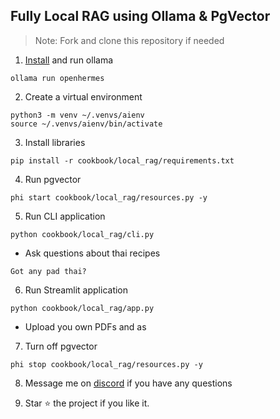 ## Fully Local RAG using Ollama & PgVector

> Note: Fork and clone this repository if needed

1. [Install](https://github.com/ollama/ollama?tab=readme-ov-file#macos) and run ollama

```shell
ollama run openhermes
```

2. Create a virtual environment

```shell
python3 -m venv ~/.venvs/aienv
source ~/.venvs/aienv/bin/activate
```

3. Install libraries

```shell
pip install -r cookbook/local_rag/requirements.txt
```

4. Run pgvector

```shell
phi start cookbook/local_rag/resources.py -y
```

5. Run CLI application

```shell
python cookbook/local_rag/cli.py
```

- Ask questions about thai recipes

```text
Got any pad thai?
```

6. Run Streamlit application

```shell
python cookbook/local_rag/app.py
```

- Upload you own PDFs and as

7. Turn off pgvector

```shell
phi stop cookbook/local_rag/resources.py -y
```

8. Message me on [discord](https://discord.gg/4MtYHHrgA8) if you have any questions

9. Star ⭐️ the project if you like it.
